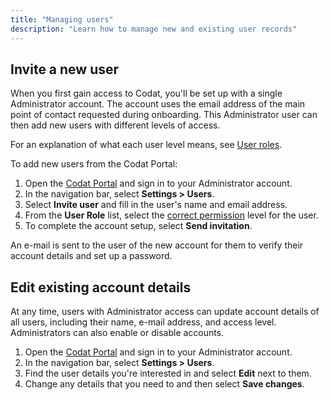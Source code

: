 ```yaml
---
title: "Managing users"
description: "Learn how to manage new and existing user records"
---
```


## Invite a new user

When you first gain access to Codat, you'll be set up with a single Administrator account. The account uses the email address of the main point of contact requested during onboarding. This Administrator user can then add new users with different levels of access.

For an explanation of what each user level means, see [User roles](/configure/user-management/user-roles).

To add new users from the Codat Portal:

1. Open the [Codat Portal](https://app.codat.io) and sign in to your Administrator account.
2. In the navigation bar, select **Settings > Users**.
3. Select **Invite user** and fill in the user's name and email address.
4. From the **User Role** list, select the [correct permission](/configure/user-management/user-roles) level for the user.
5. To complete the account setup, select **Send invitation**.

An e-mail is sent to the user of the new account for them to verify their account details and set up a password.

## Edit existing account details

At any time, users with Administrator access can update account details of all users, including their name, e-mail address, and access level. Administrators can also enable or disable accounts.

1. Open the [Codat Portal](https://app.codat.io) and sign in to your Administrator account.
2. In the navigation bar, select **Settings > Users**.
3. Find the user details you're interested in and select **Edit** next to them.
4. Change any details that you need to and then select **Save changes**.
